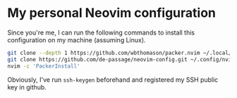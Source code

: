 # My personal Neovim configuration

Since you're me, I can run the following commands to install this configuration on my machine (assuming Linux).

```bash
git clone --depth 1 https://github.com/wbthomason/packer.nvim ~/.local/share/nvim/site/pack/packer/start/packer.nvim
git clone https://github.com/de-passage/neovim-config.git ~/.config/nvim
nvim -c 'PackerInstall'
```

Obviously, I've run `ssh-keygen` beforehand and registered my SSH public key in github.
